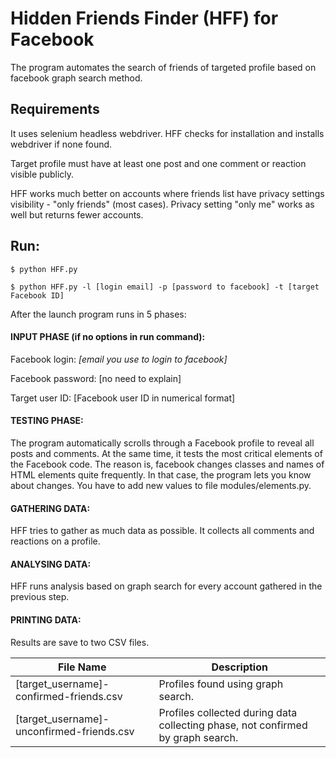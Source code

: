 # Hidden Friends Finder (HFF) for Facebook

The program automates the search of friends of targeted profile based on facebook graph search method.

## Requirements
It uses selenium headless webdriver. HFF checks for installation and installs webdriver if none found.

Target profile must have at least one post and one comment or reaction visible publicly.

HFF works much better on accounts where friends list have privacy settings visibility - "only friends" (most cases). Privacy setting "only me" works as well but returns fewer accounts. 

## Run:
`$ python HFF.py`

`$ python HFF.py -l [login email] -p [password to facebook] -t [target Facebook ID]`

After the launch program runs in 5 phases:

#### INPUT PHASE (if no options in run command):
Facebook login: *[email you use to login to facebook]*

Facebook password: [no need to explain]

Target user ID: [Facebook user ID in numerical format]

#### TESTING PHASE:
The program automatically scrolls through a Facebook profile to reveal all posts and comments. 
At the same time, it tests the most critical elements of the Facebook code. The reason is, facebook changes classes and names of HTML elements quite frequently. In that case, the program lets you know about changes. You have to add new values to file modules/elements.py.

#### GATHERING DATA:
HFF tries to gather as much data as possible. It collects all comments and reactions on a profile.

#### ANALYSING DATA:
HFF runs analysis based on graph search for every account gathered in the previous step. 

#### PRINTING DATA:
Results are save to two CSV files.

File Name  | Description
------------- | -------------
[target_username]-confirmed-friends.csv  | Profiles found using graph search.
[target_username]-unconfirmed-friends.csv  | Profiles collected during data collecting phase, not confirmed by graph search.
